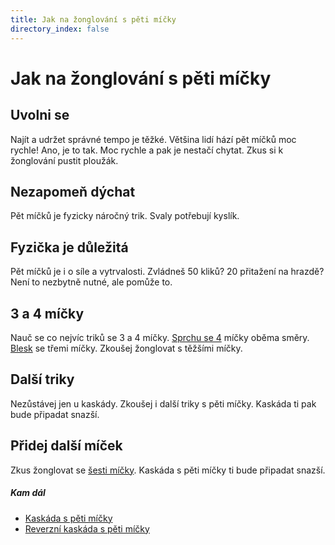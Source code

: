 ```yaml
---
title: Jak na žonglování s pěti míčky
directory_index: false
---
```


# Jak na žonglování s pěti míčky

## Uvolni se

Najít a udržet správné tempo je těžké. Většina lidí hází pět míčků moc rychle! Ano, je to tak. Moc rychle a pak je nestačí chytat. Zkus si k žonglování pustit ploužák.

## Nezapomeň dýchat

Pět míčků je fyzicky náročný trik. Svaly potřebují kyslík.

## Fyzička je důležitá

Pět míčků je i o síle a vytrvalosti. Zvládneš 50 kliků? 20 přitažení na hrazdě? Není to nezbytně nutné, ale pomůže to.

## 3 a 4 míčky

Nauč se co nejvíc triků se 3 a 4 míčky. [Sprchu se 4](/micky/4/sprcha.html "Trik se 4 míčky.") míčky oběma směry. [Blesk](/micky/3/blesk.html "Trik se 3 míčky.") se třemi míčky. Zkoušej žonglovat s těžšími míčky.

## Další triky

Nezůstávej jen u kaskády. Zkoušej i další triky s pěti míčky. Kaskáda ti pak bude připadat snazší.

## Přidej další míček

Zkus žonglovat se [šesti míčky](/micky/6/). Kaskáda s pěti míčky ti bude připadat snazší.

##### Kam dál

- [Kaskáda s pěti míčky](/micky/5/kaskada.html "Návod na kaskádu s pěti míčky")
- [Reverzní kaskáda s pěti míčky](/micky/5/kaskada-reverzni.html "Návod na reverzní kaskádu s pěti míčky")

